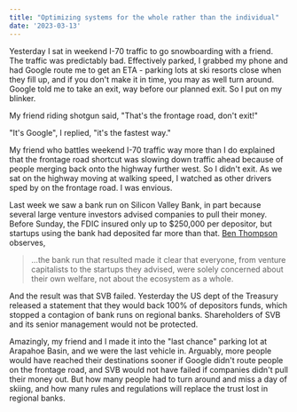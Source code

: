 ```yaml
---
title: "Optimizing systems for the whole rather than the individual"
date: '2023-03-13'
---
```


Yesterday I sat in weekend I-70 traffic to go snowboarding with a friend. The traffic was predictably bad. Effectively parked, I grabbed my phone and had Google route me to get an ETA - parking lots at ski resorts close when they fill up, and if you don't make it in time, you may as well turn around. Google told me to take an exit, way before our planned exit. So I put on my blinker. 

My friend riding shotgun said, "That's the frontage road, don't exit!"

"It's Google", I replied, "it's the fastest way."

My friend who battles weekend I-70 traffic way more than I do explained that the frontage road shortcut was slowing down traffic ahead because of people merging back onto the highway further west. So I didn't exit. As we sat on the highway moving at walking speed, I watched as other drivers sped by on the frontage road. I was envious. 

Last week we saw a bank run on Silicon Valley Bank, in part because several large venture investors advised companies to pull their money. Before Sunday, the FDIC insured only up to $250,000 per depositor, but startups using the bank had deposited far more than that. [Ben Thompson](https://stratechery.com/2023/the-death-of-silicon-valley-bank/) observes,

>  ...the bank run that resulted made it clear that everyone, from venture capitalists to the startups they advised, were solely concerned about their own welfare, not about the ecosystem as a whole.

And the result was that SVB failed. Yesterday the US dept of the Treasury released a statement that they would back 100% of depositors funds, which stopped a contagion of bank runs on regional banks. Shareholders of SVB and its senior management would not be protected.

Amazingly, my friend and I made it into the "last chance" parking lot at Arapahoe Basin, and we were the last vehicle in. Arguably, more people would have reached their destinations sooner if Google didn't route people on the frontage road, and SVB would not have failed if companies didn't pull their money out. But how many people had to turn around and miss a day of skiing, and how many rules and regulations will replace the trust lost in regional banks. 